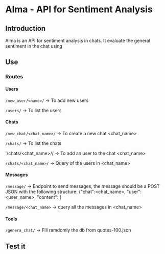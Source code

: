 # Alma - API for Sentiment Analysis

## Introduction 

Alma is an API for sentiment analysis in chats. It evaluate the general sentiment in the chat
using 

## Use

### Routes

#### Users

`/new_user/<name>/`	-> To add new users

`/users/`		-> To list the users

#### Chats

`/new_chat/<chat_name>/`	-> To create a new chat <chat_name>

`/chats/`			-> To list the chats

'/chats/<chat_name>/<user>/	-> To add an user <user> to the chat <chat_name>

`/chats/<chat_name>/`		-> Query of the users in <chat_name>

#### Messages

`/message/` 			-> Endpoint to send messages, the message should be a POST JSON
				with the following structure: {"chat":<chat_name>, "user":<user_name>, "content":<message> }

`/message/<chat_name>`		-> query all the messages in <chat_name>

#### Tools

`/genera_chat/`			-> Fill ramdomly the db from quotes-100.json 


## Test it
